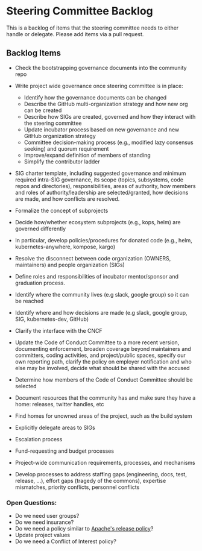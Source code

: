 # Steering Committee Backlog

This is a backlog of items that the steering committee needs to either handle or delegate. Please add items via a pull request.


## Backlog Items

- Check the bootstrapping governance documents into the community repo
- Write project wide governance once steering committee is in place:
  - Identify how the governance documents can be changed
  - Describe the GitHub multi-organization strategy and how new org can be created
  - Describe how SIGs are created, governed and how they interact with the steering committee
  - Update incubator process based on new governance and new GitHub organization strategy
  - Committee decision-making process (e.g., modified lazy consensus seeking) and quorum requirement
  - Improve/expand definition of members of standing
  - Simplify the contributor ladder

- SIG charter template, including suggested governance and minimum required intra-SIG governance, its scope 
  (topics, subsystems, code repos and directories), responsibilities, areas of authority, how members and roles
  of authority/leadership are selected/granted, how decisions are made, and how conflicts are resolved.
- Formalize the concept of subprojects
- Decide how/whether ecosystem subprojects (e.g., kops, helm) are governed differently
- In particular, develop policies/procedures for donated code (e.g., helm, kubernetes-anywhere, kompose, kargo)
- Resolve the disconnect between code organization (OWNERS, maintainers) and people organization (SIGs)
- Define roles and responsibilities of incubator mentor/sponsor and graduation process.
- Identify where the community lives (e.g slack, google group) so it can be reached
- Identify where and how decisions are made (e.g slack, google group, SIG, kubernetes-dev, GitHub)
- Clarify the interface with the CNCF
- Update the Code of Conduct Committee to a more recent version, documenting enforcement, broaden coverage
  beyond maintainers and committers, coding activities, and project/public spaces, specify our own reporting
  path, clarify the policy on employer notification and who else may be involved, decide what should
  be shared with the accused
- Determine how members of the Code of Conduct Committee should be selected
- Document resources that the community has and make sure they have a home: releases, twitter handles, etc
- Find homes for unowned areas of the project, such as the build system


- Explicitly delegate areas to SIGs
- Escalation process
- Fund-requesting and budget processes
- Project-wide communication requirements, processes, and mechanisms
- Develop processes to address staffing gaps (engineering, docs, test, release, ...), effort gaps 
  (tragedy of the commons), expertise mismatches, priority conflicts, personnel conflicts
  
### Open Questions:

- Do we need user groups?
- Do we need insurance?
- Do we need a policy similar to [Apache's release policy](http://www.apache.org/legal/release-policy.html)?
- Update project values
- Do we need a Conflict of Interest policy?
